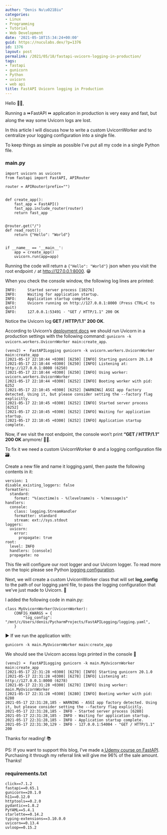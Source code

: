 ```yaml
---
author: "Denis Nu\u021Biu"
categories:
- Linux
- Programming
- Tutorial
- Web Development
date: '2021-05-18T15:34:24+00:00'
guid: https://nuculabs.dev/?p=1376
id: 1376
layout: post
permalink: /2021/05/18/fastapi-uvicorn-logging-in-production/
tags:
- fastapi
- gunicorn
- Python
- uvicorn
- web api
title: FastAPI Uvicorn logging in Production
---
```

Hello 🙋‍♂️,


Running a ⏩FastAPI ⏩ application in production is very easy and fast, but along the way some Uvicorn logs are lost.


In this article I will discuss how to write a custom UvicornWorker and to centralize your logging configuration into a single file.


To keep things as simple as possible I’ve put all my code in a single Python file.


### main.py


```
import uvicorn as uvicorn
from fastapi import FastAPI, APIRouter

router = APIRouter(prefix="")


def create_app():
    fast_app = FastAPI()
    fast_app.include_router(router)
    return fast_app


@router.get("/")
def read_root():
    return {"Hello": "World"}


if __name__ == '__main__':
    app = create_app()
    uvicorn.run(app=app)
```


Running the code will return a `{"Hello": "World"}` json when you visit the root endpoint `/` at http://127.0.0.1:8000. 😁


When you check the console window, the following log lines are printed:


```
INFO:     Started server process [10276]
INFO:     Waiting for application startup.
INFO:     Application startup complete.
INFO:     Uvicorn running on http://127.0.0.1:8000 (Press CTRL+C to quit)
INFO:     127.0.0.1:53491 - "GET / HTTP/1.1" 200 OK
```


Notice the Uvicorn log **GET / HTTP/1.1″ 200 OK**.


According to Uvicorn’s [deployment docs](https://www.uvicorn.org/deployment/) we should run Uvicorn in a production settings with the following command: `gunicorn -k uvicorn.workers.UvicornWorker main:create_app`.


```
(venv2) ➜  FastAPILogging gunicorn -k uvicorn.workers.UvicornWorker main:create_app
[2021-05-17 22:10:44 +0300] [6250] [INFO] Starting gunicorn 20.1.0
[2021-05-17 22:10:44 +0300] [6250] [INFO] Listening at: http://127.0.0.1:8000 (6250)
[2021-05-17 22:10:44 +0300] [6250] [INFO] Using worker: uvicorn.workers.UvicornWorker
[2021-05-17 22:10:44 +0300] [6252] [INFO] Booting worker with pid: 6252
[2021-05-17 22:10:45 +0300] [6252] [WARNING] ASGI app factory detected. Using it, but please consider setting the --factory flag explicitly.
[2021-05-17 22:10:45 +0300] [6252] [INFO] Started server process [6252]
[2021-05-17 22:10:45 +0300] [6252] [INFO] Waiting for application startup.
[2021-05-17 22:10:45 +0300] [6252] [INFO] Application startup complete.
```


Now, if we visit the root endpoint, the console won’t print **“GET / HTTP/1.1” 200 OK** anymore/ 🤦‍♂️.


To fix it we need a custom UvicornWorker ⚙ and a logging configuration file 🗃.


Create a new file and name it logging.yaml, then paste the following contents in it:


```
version: 1
disable_existing_loggers: false
formatters:
  standard:
    format: "%(asctime)s - %(levelname)s - %(message)s"
handlers:
  console:
    class: logging.StreamHandler
    formatter: standard
    stream: ext://sys.stdout
loggers:
  uvicorn:
    error:
      propagate: true
root:
  level: INFO
  handlers: [console]
  propagate: no
```


This file will configure our root logger and our Uvicorn logger. To read more on the topic please see Python [logging configuration](https://docs.python.org/3/library/logging.config.html).


Next, we will create a custom UvicornWorker class that will set **log\_config** to the path of our logging.yaml file, to pass the logging configuration that we’ve just made to Uvicorn. 🦄


I added the following code in main.py:


```
class MyUvicornWorker(UvicornWorker):
    CONFIG_KWARGS = {
        "log_config": "/mnt/c/Users/denis/PycharmProjects/FastAPILogging/logging.yaml",
    }
```


▶ If we run the application with:


```
gunicorn -k main.MyUvicornWorker main:create_app
```


We should see the Uvicorn access logs printed in the console 🦄


```
(venv2) ➜  FastAPILogging gunicorn -k main.MyUvicornWorker main:create_app
[2021-05-17 22:31:28 +0300] [6278] [INFO] Starting gunicorn 20.1.0
[2021-05-17 22:31:28 +0300] [6278] [INFO] Listening at: http://127.0.0.1:8000 (6278)
[2021-05-17 22:31:28 +0300] [6278] [INFO] Using worker: main.MyUvicornWorker
[2021-05-17 22:31:28 +0300] [6280] [INFO] Booting worker with pid: 6280
2021-05-17 22:31:28,185 - WARNING - ASGI app factory detected. Using it, but please consider setting the --factory flag explicitly.
2021-05-17 22:31:28,185 - INFO - Started server process [6280]
2021-05-17 22:31:28,185 - INFO - Waiting for application startup.
2021-05-17 22:31:28,185 - INFO - Application startup complete.
2021-05-17 22:31:30,129 - INFO - 127.0.0.1:54004 - "GET / HTTP/1.1" 200
```


Thanks for reading! 📚


PS: If you want to support this blog, I’ve made a[ Udemy course on FastAPI](https://www.udemy.com/course/build-a-movie-tracking-api-with-fastapi-and-python/?referralCode=47430716975684E04F85). Purchasing it through my referral link will give me 96% of the sale amount. Thanks!


### requirements.txt


```
click==7.1.2
fastapi==0.65.1
gunicorn==20.1.0
h11==0.12.0
httptools==0.2.0
pydantic==1.8.2
PyYAML==5.4.1
starlette==0.14.2
typing-extensions==3.10.0.0
uvicorn==0.13.4
uvloop==0.15.2
```